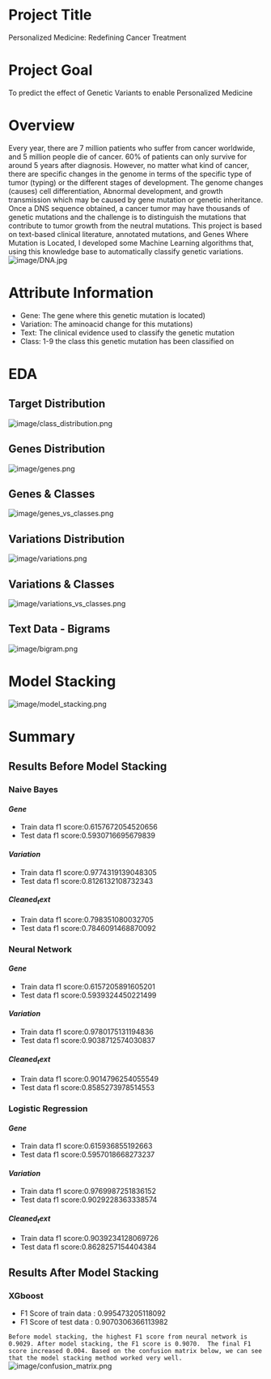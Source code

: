 # Project Title
Personalized Medicine: Redefining Cancer Treatment
# Project Goal 
To predict the effect of Genetic Variants to enable Personalized Medicine
# Overview
Every year, there are 7 million patients who suffer from cancer worldwide, and 5 million people die of cancer. 60% of patients can only survive for around 5 years after diagnosis. However, no matter what kind of cancer, there are specific changes in the genome in terms of the specific type of tumor (typing) or the different stages of development. The genome changes (causes) cell differentiation, Abnormal development, and growth transmission which may be caused by gene mutation or genetic inheritance. Once a DNS sequence obtained, a cancer tumor may have thousands of genetic mutations and the challenge is to distinguish the mutations that contribute to tumor growth from the neutral mutations. 
This project is based on text-based clinical literature, annotated mutations, and Genes Where Mutation is Located, I developed some Machine Learning algorithms that, using this knowledge base to automatically classify genetic variations.
![image/DNA.jpg](image/DNA.jpg)
# Attribute Information
- Gene: The gene where this genetic mutation is located)
- Variation: The aminoacid change for this mutations)
- Text: The clinical evidence used to classify the genetic mutation
- Class: 1-9 the class this genetic mutation has been classified on

# EDA
## Target Distribution
![image/class_distribution.png](image/class_distribution.png)
## Genes Distribution
![image/genes.png](image/genes.png)
## Genes & Classes
![image/genes_vs_classes.png](image/genes_vs_classes.png)
## Variations Distribution
![image/variations.png](image/variations.png)
## Variations & Classes
![image/variations_vs_classes.png](image/variations_vs_classes.png)

## Text Data - Bigrams 
![image/bigram.png](image/bigram.png)

# Model Stacking
![image/model_stacking.png](image/model_stacking.png)

# Summary

## Results Before Model Stacking

### Naive Bayes

#### $Gene$
 - Train data f1 score:0.6157672054520656
 - Test data f1 score:0.5930716695679839
 
#### $Variation$
 - Train data f1 score:0.9774319139048305
 - Test data f1 score:0.8126132108732343
 
#### $Cleaned_text$
 - Train data f1 score:0.798351080032705
 - Test data f1 score:0.7846091468870092
 
### Neural Network

#### $Gene$
 - Train data f1 score:0.6157205891605201
 - Test data f1 score:0.5939324450221499
 
#### $Variation$
 - Train data f1 score:0.9780175131194836
 - Test data f1 score:0.9038712574030837
 
#### $Cleaned_text$
 - Train data f1 score:0.9014796254055549
 - Test data f1 score:0.8585273978514553


### Logistic Regression

#### $Gene$
 - Train data f1 score:0.615936855192663
 - Test data f1 score:0.5957018668273237
 
#### $Variation$
 - Train data f1 score:0.9769987251836152
 - Test data f1 score:0.9029228363338574
 
#### $Cleaned_text$
 - Train data f1 score:0.9039234128069726
 - Test data f1 score:0.8628257154404384
 
## Results After Model Stacking

### XGboost
- F1 Score of train data : 0.995473205118092
- F1 Score of test data : 0.9070306366113982

`Before model stacking, the highest F1 score from neural network is 0.9029.
After model stacking, the F1 score is 0.9070. 
The final F1 score increased 0.004. Based on the confusion matrix below, we can see that the model stacking method worked very well. `
![image/confusion_matrix.png](image/confusion_matrix.png)

